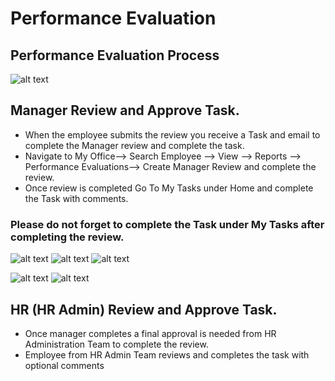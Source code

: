 Performance Evaluation
===========
Performance Evaluation Process
-----
![alt text](../../images/perf-eval/corp-perf-eval-process.png "Self Service")

Manager Review and Approve Task.
-----

 - When the employee submits the review you receive a Task and email to complete the Manager review and complete the task.
 - Navigate to My Office--> Search Employee --> View --> Reports --> Performance Evaluations--> Create Manager Review and complete the review.
 - Once review is completed Go To My Tasks under Home and complete the Task with comments.

### Please do not forget to complete the Task under My Tasks after completing the review.

![alt text](../../images/perf-eval/create-mgr-review.png "Self Service")
![alt text](../../images/perf-eval/create-mgr-review-1.png "Self Service")
![alt text](../../images/perf-eval/create-mgr-review-2.png "Self Service")


![alt text](../../images/perf-eval/approve-mgr-review-1.png "Self Service")
![alt text](../../images/perf-eval/approve-mgr-review-2.png "Self Service")



HR (HR Admin) Review and Approve Task.
-----

 - Once manager completes a final approval is needed from HR Administration Team to complete the review.
 - Employee from HR Admin Team reviews and completes the task with optional comments
